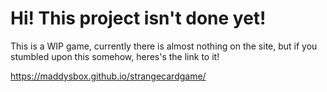 # Hi! This project isn't done yet!

This is a WIP game, currently there is almost nothing on the site, but if you stumbled upon this somehow, heres's the link to it!

https://maddysbox.github.io/strangecardgame/
